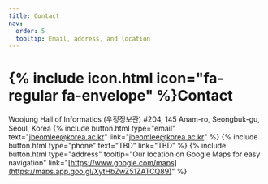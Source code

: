 ```yaml
---
title: Contact
nav:
  order: 5
  tooltip: Email, address, and location
---
```


# {% include icon.html icon="fa-regular fa-envelope" %}Contact

Woojung Hall of Informatics (우정정보관) #204, 145 Anam-ro, Seongbuk-gu, Seoul, Korea
{%
  include button.html
  type="email"
  text="jbeomlee@korea.ac.kr"
  link="jbeomlee@korea.ac.kr"
%}
{%
  include button.html
  type="phone"
  text="TBD"
  link="TBD"
%}
{%
  include button.html
  type="address"
  tooltip="Our location on Google Maps for easy navigation"
  link="[https://www.google.com/maps](https://maps.app.goo.gl/XytHbZwZ51ZATCQ89)"
%}

